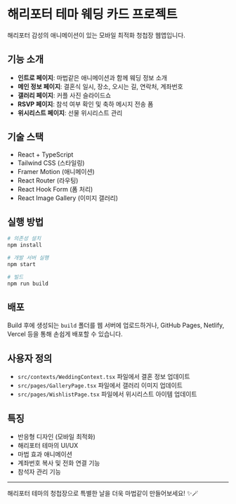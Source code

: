 # 해리포터 테마 웨딩 카드 프로젝트

해리포터 감성의 애니메이션이 있는 모바일 최적화 청첩장 웹앱입니다.

## 기능 소개

- **인트로 페이지**: 마법같은 애니메이션과 함께 웨딩 정보 소개
- **메인 정보 페이지**: 결혼식 일시, 장소, 오시는 길, 연락처, 계좌번호
- **갤러리 페이지**: 커플 사진 슬라이드쇼
- **RSVP 페이지**: 참석 여부 확인 및 축하 메시지 전송 폼
- **위시리스트 페이지**: 선물 위시리스트 관리

## 기술 스택

- React + TypeScript
- Tailwind CSS (스타일링)
- Framer Motion (애니메이션)
- React Router (라우팅)
- React Hook Form (폼 처리)
- React Image Gallery (이미지 갤러리)

## 실행 방법

```bash
# 의존성 설치
npm install

# 개발 서버 실행
npm start

# 빌드
npm run build
```

## 배포

Build 후에 생성되는 `build` 폴더를 웹 서버에 업로드하거나, GitHub Pages, Netlify, Vercel 등을 통해 손쉽게 배포할 수 있습니다.

## 사용자 정의

- `src/contexts/WeddingContext.tsx` 파일에서 결혼 정보 업데이트
- `src/pages/GalleryPage.tsx` 파일에서 갤러리 이미지 업데이트
- `src/pages/WishlistPage.tsx` 파일에서 위시리스트 아이템 업데이트

## 특징

- 반응형 디자인 (모바일 최적화)
- 해리포터 테마의 UI/UX
- 마법 효과 애니메이션
- 계좌번호 복사 및 전화 연결 기능
- 참석자 관리 기능

---

해리포터 테마의 청첩장으로 특별한 날을 더욱 마법같이 만들어보세요! ✨🪄
